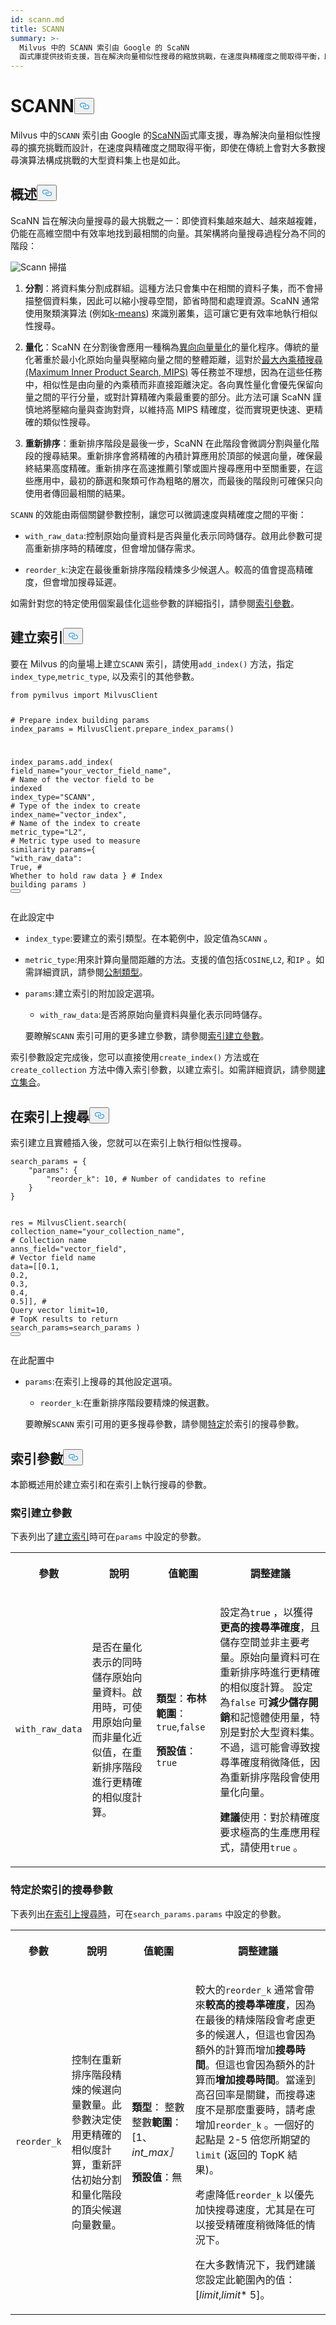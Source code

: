 ```yaml
---
id: scann.md
title: SCANN
summary: >-
  Milvus 中的 SCANN 索引由 Google 的 ScaNN
  函式庫提供技術支援，旨在解決向量相似性搜尋的縮放挑戰，在速度與精確度之間取得平衡，即使在傳統上會對大多數搜尋演算法構成挑戰的大型資料集上也是如此。
---
```

<h1 id="SCANN" class="common-anchor-header">SCANN<button data-href="#SCANN" class="anchor-icon" translate="no">
      <svg translate="no"
        aria-hidden="true"
        focusable="false"
        height="20"
        version="1.1"
        viewBox="0 0 16 16"
        width="16"
      >
        <path
          fill="#0092E4"
          fill-rule="evenodd"
          d="M4 9h1v1H4c-1.5 0-3-1.69-3-3.5S2.55 3 4 3h4c1.45 0 3 1.69 3 3.5 0 1.41-.91 2.72-2 3.25V8.59c.58-.45 1-1.27 1-2.09C10 5.22 8.98 4 8 4H4c-.98 0-2 1.22-2 2.5S3 9 4 9zm9-3h-1v1h1c1 0 2 1.22 2 2.5S13.98 12 13 12H9c-.98 0-2-1.22-2-2.5 0-.83.42-1.64 1-2.09V6.25c-1.09.53-2 1.84-2 3.25C6 11.31 7.55 13 9 13h4c1.45 0 3-1.69 3-3.5S14.5 6 13 6z"
        ></path>
      </svg>
    </button></h1><p>Milvus 中的<code translate="no">SCANN</code> 索引由 Google 的<a href="https://github.com/google-research/google-research/blob/master/scann%2FREADME.md">ScaNN</a>函式庫支援，專為解決向量相似性搜尋的擴充挑戰而設計，在速度與精確度之間取得平衡，即使在傳統上會對大多數搜尋演算法構成挑戰的大型資料集上也是如此。</p>
<h2 id="Overview" class="common-anchor-header">概述<button data-href="#Overview" class="anchor-icon" translate="no">
      <svg translate="no"
        aria-hidden="true"
        focusable="false"
        height="20"
        version="1.1"
        viewBox="0 0 16 16"
        width="16"
      >
        <path
          fill="#0092E4"
          fill-rule="evenodd"
          d="M4 9h1v1H4c-1.5 0-3-1.69-3-3.5S2.55 3 4 3h4c1.45 0 3 1.69 3 3.5 0 1.41-.91 2.72-2 3.25V8.59c.58-.45 1-1.27 1-2.09C10 5.22 8.98 4 8 4H4c-.98 0-2 1.22-2 2.5S3 9 4 9zm9-3h-1v1h1c1 0 2 1.22 2 2.5S13.98 12 13 12H9c-.98 0-2-1.22-2-2.5 0-.83.42-1.64 1-2.09V6.25c-1.09.53-2 1.84-2 3.25C6 11.31 7.55 13 9 13h4c1.45 0 3-1.69 3-3.5S14.5 6 13 6z"
        ></path>
      </svg>
    </button></h2><p>ScaNN 旨在解決向量搜尋的最大挑戰之一：即使資料集越來越大、越來越複雜，仍能在高維空間中有效率地找到最相關的向量。其架構將向量搜尋過程分為不同的階段：</p>
<p>
  
   <span class="img-wrapper"> <img translate="no" src="/docs/v2.6.x/assets/scann.png" alt="Scann" class="doc-image" id="scann" />
   </span> <span class="img-wrapper"> <span>掃描</span> </span></p>
<ol>
<li><p><strong>分割</strong>：將資料集分割成群組。這種方法只會集中在相關的資料子集，而不會掃描整個資料集，因此可以縮小搜尋空間，節省時間和處理資源。ScaNN 通常使用聚類演算法 (例如<a href="https://zilliz.com/blog/k-means-clustering">k-means</a>) 來識別叢集，這可讓它更有效率地執行相似性搜尋。</p></li>
<li><p><strong>量化</strong>：ScaNN 在分割後會應用一種稱為<a href="https://arxiv.org/abs/1908.10396">異向向量量化</a>的量化程序。傳統的量化著重於最小化原始向量與壓縮向量之間的整體距離，這對於<a href="https://papers.nips.cc/paper/5329-asymmetric-lsh-alsh-for-sublinear-time-maximum-inner-product-search-mips.pdf">最大內乘積搜尋 (Maximum Inner Product Search, MIPS)</a> 等任務並不理想，因為在這些任務中，相似性是由向量的內乘積而非直接距離決定。各向異性量化會優先保留向量之間的平行分量，或對計算精確內乘最重要的部分。此方法可讓 ScaNN 謹慎地將壓縮向量與查詢對齊，以維持高 MIPS 精確度，從而實現更快速、更精確的類似性搜尋。</p></li>
<li><p><strong>重新排序</strong>：重新排序階段是最後一步，ScaNN 在此階段會微調分割與量化階段的搜尋結果。重新排序會將精確的內積計算應用於頂部的候選向量，確保最終結果高度精確。重新排序在高速推薦引擎或圖片搜尋應用中至關重要，在這些應用中，最初的篩選和聚類可作為粗略的層次，而最後的階段則可確保只向使用者傳回最相關的結果。</p></li>
</ol>
<p><code translate="no">SCANN</code> 的效能由兩個關鍵參數控制，讓您可以微調速度與精確度之間的平衡：</p>
<ul>
<li><p><code translate="no">with_raw_data</code>:控制原始向量資料是否與量化表示同時儲存。啟用此參數可提高重新排序時的精確度，但會增加儲存需求。</p></li>
<li><p><code translate="no">reorder_k</code>:決定在最後重新排序階段精煉多少候選人。較高的值會提高精確度，但會增加搜尋延遲。</p></li>
</ul>
<p>如需針對您的特定使用個案最佳化這些參數的詳細指引，請參閱<a href="/docs/zh-hant/scann.md#Index-params">索引參數</a>。</p>
<h2 id="Build-index" class="common-anchor-header">建立索引<button data-href="#Build-index" class="anchor-icon" translate="no">
      <svg translate="no"
        aria-hidden="true"
        focusable="false"
        height="20"
        version="1.1"
        viewBox="0 0 16 16"
        width="16"
      >
        <path
          fill="#0092E4"
          fill-rule="evenodd"
          d="M4 9h1v1H4c-1.5 0-3-1.69-3-3.5S2.55 3 4 3h4c1.45 0 3 1.69 3 3.5 0 1.41-.91 2.72-2 3.25V8.59c.58-.45 1-1.27 1-2.09C10 5.22 8.98 4 8 4H4c-.98 0-2 1.22-2 2.5S3 9 4 9zm9-3h-1v1h1c1 0 2 1.22 2 2.5S13.98 12 13 12H9c-.98 0-2-1.22-2-2.5 0-.83.42-1.64 1-2.09V6.25c-1.09.53-2 1.84-2 3.25C6 11.31 7.55 13 9 13h4c1.45 0 3-1.69 3-3.5S14.5 6 13 6z"
        ></path>
      </svg>
    </button></h2><p>要在 Milvus 的向量場上建立<code translate="no">SCANN</code> 索引，請使用<code translate="no">add_index()</code> 方法，指定<code translate="no">index_type</code>,<code translate="no">metric_type</code>, 以及索引的其他參數。</p>
<pre><code translate="no" class="language-python"><span class="hljs-keyword">from</span> pymilvus <span class="hljs-keyword">import</span> MilvusClient

<span class="hljs-comment"># Prepare index building params</span>
index_params = MilvusClient.prepare_index_params()

index_params.add_index(
    field_name=<span class="hljs-string">&quot;your_vector_field_name&quot;</span>, <span class="hljs-comment"># Name of the vector field to be indexed</span>
<span class="highlighted-wrapper-line">    index_type=<span class="hljs-string">&quot;SCANN&quot;</span>, <span class="hljs-comment"># Type of the index to create</span></span>
    index_name=<span class="hljs-string">&quot;vector_index&quot;</span>, <span class="hljs-comment"># Name of the index to create</span>
    metric_type=<span class="hljs-string">&quot;L2&quot;</span>, <span class="hljs-comment"># Metric type used to measure similarity</span>
    params={
        <span class="hljs-string">&quot;with_raw_data&quot;</span>: <span class="hljs-literal">True</span>, <span class="hljs-comment"># Whether to hold raw data</span>
    } <span class="hljs-comment"># Index building params</span>
)
<button class="copy-code-btn"></button></code></pre>
<p>在此設定中</p>
<ul>
<li><p><code translate="no">index_type</code>:要建立的索引類型。在本範例中，設定值為<code translate="no">SCANN</code> 。</p></li>
<li><p><code translate="no">metric_type</code>:用來計算向量間距離的方法。支援的值包括<code translate="no">COSINE</code>,<code translate="no">L2</code>, 和<code translate="no">IP</code> 。如需詳細資訊，請參閱<a href="/docs/zh-hant/metric.md">公制類型</a>。</p></li>
<li><p><code translate="no">params</code>:建立索引的附加設定選項。</p>
<ul>
<li><code translate="no">with_raw_data</code>:是否將原始向量資料與量化表示同時儲存。</li>
</ul>
<p>要瞭解<code translate="no">SCANN</code> 索引可用的更多建立參數，請參閱<a href="/docs/zh-hant/scann.md#Index-building-params">索引建立參數</a>。</p></li>
</ul>
<p>索引參數設定完成後，您可以直接使用<code translate="no">create_index()</code> 方法或在<code translate="no">create_collection</code> 方法中傳入索引參數，以建立索引。如需詳細資訊，請參閱<a href="/docs/zh-hant/create-collection.md">建立集合</a>。</p>
<h2 id="Search-on-index" class="common-anchor-header">在索引上搜尋<button data-href="#Search-on-index" class="anchor-icon" translate="no">
      <svg translate="no"
        aria-hidden="true"
        focusable="false"
        height="20"
        version="1.1"
        viewBox="0 0 16 16"
        width="16"
      >
        <path
          fill="#0092E4"
          fill-rule="evenodd"
          d="M4 9h1v1H4c-1.5 0-3-1.69-3-3.5S2.55 3 4 3h4c1.45 0 3 1.69 3 3.5 0 1.41-.91 2.72-2 3.25V8.59c.58-.45 1-1.27 1-2.09C10 5.22 8.98 4 8 4H4c-.98 0-2 1.22-2 2.5S3 9 4 9zm9-3h-1v1h1c1 0 2 1.22 2 2.5S13.98 12 13 12H9c-.98 0-2-1.22-2-2.5 0-.83.42-1.64 1-2.09V6.25c-1.09.53-2 1.84-2 3.25C6 11.31 7.55 13 9 13h4c1.45 0 3-1.69 3-3.5S14.5 6 13 6z"
        ></path>
      </svg>
    </button></h2><p>索引建立且實體插入後，您就可以在索引上執行相似性搜尋。</p>
<pre><code translate="no" class="language-python">search_params = {
    <span class="hljs-string">&quot;params&quot;</span>: {
        <span class="hljs-string">&quot;reorder_k&quot;</span>: <span class="hljs-number">10</span>, <span class="hljs-comment"># Number of candidates to refine</span>
    }
}

res = MilvusClient.search(
    collection_name=<span class="hljs-string">&quot;your_collection_name&quot;</span>, <span class="hljs-comment"># Collection name</span>
    anns_field=<span class="hljs-string">&quot;vector_field&quot;</span>, <span class="hljs-comment"># Vector field name</span>
    data=[[<span class="hljs-number">0.1</span>, <span class="hljs-number">0.2</span>, <span class="hljs-number">0.3</span>, <span class="hljs-number">0.4</span>, <span class="hljs-number">0.5</span>]],  <span class="hljs-comment"># Query vector</span>
    limit=<span class="hljs-number">10</span>,  <span class="hljs-comment"># TopK results to return</span>
    search_params=search_params
)
<button class="copy-code-btn"></button></code></pre>
<p>在此配置中</p>
<ul>
<li><p><code translate="no">params</code>:在索引上搜尋的其他設定選項。</p>
<ul>
<li><code translate="no">reorder_k</code>:在重新排序階段要精煉的候選數。</li>
</ul>
<p>要瞭解<code translate="no">SCANN</code> 索引可用的更多搜尋參數，請參閱<a href="/docs/zh-hant/scann.md#Index-specific-search-params">特定</a>於索引的搜尋參數。</p></li>
</ul>
<h2 id="Index-params" class="common-anchor-header">索引參數<button data-href="#Index-params" class="anchor-icon" translate="no">
      <svg translate="no"
        aria-hidden="true"
        focusable="false"
        height="20"
        version="1.1"
        viewBox="0 0 16 16"
        width="16"
      >
        <path
          fill="#0092E4"
          fill-rule="evenodd"
          d="M4 9h1v1H4c-1.5 0-3-1.69-3-3.5S2.55 3 4 3h4c1.45 0 3 1.69 3 3.5 0 1.41-.91 2.72-2 3.25V8.59c.58-.45 1-1.27 1-2.09C10 5.22 8.98 4 8 4H4c-.98 0-2 1.22-2 2.5S3 9 4 9zm9-3h-1v1h1c1 0 2 1.22 2 2.5S13.98 12 13 12H9c-.98 0-2-1.22-2-2.5 0-.83.42-1.64 1-2.09V6.25c-1.09.53-2 1.84-2 3.25C6 11.31 7.55 13 9 13h4c1.45 0 3-1.69 3-3.5S14.5 6 13 6z"
        ></path>
      </svg>
    </button></h2><p>本節概述用於建立索引和在索引上執行搜尋的參數。</p>
<h3 id="Index-building-params" class="common-anchor-header">索引建立參數</h3><p>下表列出了<a href="/docs/zh-hant/scann.md#Build-index">建立索引</a>時可在<code translate="no">params</code> 中設定的參數。</p>
<table>
   <tr>
     <th><p>參數</p></th>
     <th><p>說明</p></th>
     <th><p>值範圍</p></th>
     <th><p>調整建議</p></th>
   </tr>
   <tr>
     <td><p><code translate="no">with_raw_data</code></p></td>
     <td><p>是否在量化表示的同時儲存原始向量資料。啟用時，可使用原始向量而非量化近似值，在重新排序階段進行更精確的相似度計算。</p></td>
     <td><p><strong>類型</strong>：<strong>布林範圍</strong>：<code translate="no">true</code>,<code translate="no">false</code></p>
<p><strong>預設值</strong>：<code translate="no">true</code></p></td>
     <td><p>設定為<code translate="no">true</code> ，以獲得<strong>更高的搜尋準確度</strong>，且儲存空間並非主要考量。原始向量資料可在重新排序時進行更精確的相似度計算。 設定為<code translate="no">false</code> 可<strong>減少儲存開銷</strong>和記憶體使用量，特別是對於大型資料集。不過，這可能會導致搜尋準確度稍微降低，因為重新排序階段會使用量化向量。</p>
<p><strong>建議</strong>使用：對於精確度要求極高的生產應用程式，請使用<code translate="no">true</code> 。</p></td>
   </tr>
</table>
<h3 id="Index-specific-search-params" class="common-anchor-header">特定於索引的搜尋參數</h3><p>下表列出<a href="/docs/zh-hant/scann.md#Search-on-index">在索引上搜尋時</a>，可在<code translate="no">search_params.params</code> 中設定的參數。</p>
<table>
   <tr>
     <th><p>參數</p></th>
     <th><p>說明</p></th>
     <th><p>值範圍</p></th>
     <th><p>調整建議</p></th>
   </tr>
   <tr>
     <td><p><code translate="no">reorder_k</code></p></td>
     <td><p>控制在重新排序階段精煉的候選向量數量。此參數決定使用更精確的相似度計算，重新評估初始分割和量化階段的頂尖候選向量數量。</p></td>
     <td><p><strong>類型</strong>： 整數整數<strong>範圍</strong>：[1、<em>int_max］</em></p>
<p><strong>預設值</strong>：無</p></td>
     <td><p>較大的<code translate="no">reorder_k</code> 通常會帶來<strong>較高的搜尋準確度</strong>，因為在最後的精煉階段會考慮更多的候選人，但這也會因為額外的計算而增加<strong>搜尋時間</strong>。但這也會因為額外的計算而<strong>增加搜尋時間</strong>。當達到高召回率是關鍵，而搜尋速度不是那麼重要時，請考慮增加<code translate="no">reorder_k</code> 。一個好的起點是 2-5 倍您所期望的<code translate="no">limit</code> (返回的 TopK 結果)。</p>
<p>考慮降低<code translate="no">reorder_k</code> 以優先加快搜尋速度，尤其是在可以接受精確度稍微降低的情況下。</p>
<p>在大多數情況下，我們建議您設定此範圍內的值：[<em>limit</em>,<em>limit</em>* 5]。</p></td>
   </tr>
</table>

